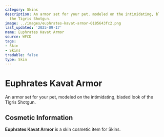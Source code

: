 ```yaml
---
category: Skins
description: An armor set for your pet, modeled on the intimidating, bladed look of
  the Tigris Shotgun.
image: ../images/euphrates-kavat-armor-0185643fc2.png
last_updated: '2025-09-17'
name: Euphrates Kavat Armor
source: WFCD
tags:
- Skin
- Skins
tradable: false
type: Skin
---
```


# Euphrates Kavat Armor

An armor set for your pet, modeled on the intimidating, bladed look of the Tigris Shotgun.

## Cosmetic Information

**Euphrates Kavat Armor** is a skin cosmetic item for Skins.


